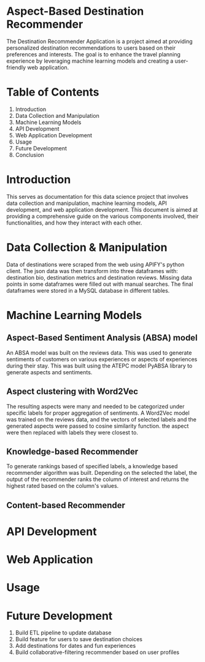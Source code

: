 # Aspect-Based Destination Recommender

The Destination Recommender Application is a project aimed at providing personalized destination recommendations to users based on their preferences and interests. The goal is to enhance the travel planning experience by leveraging machine learning models and creating a user-friendly web application.

# Table of Contents

1. Introduction
2. Data Collection and Manipulation
3. Machine Learning Models
4. API Development
5. Web Application Development
6. Usage
7. Future Development
8. Conclusion

# Introduction

This serves as documentation for this data science project that involves data collection and manipulation, machine learning models, API development, and web application development. This document is aimed at providing a comprehensive guide on the various components involved, their functionalities, and how they interact with each other.

# Data Collection & Manipulation

Data of destinations were scraped from the web using APIFY's python client. The json data was then transform into three dataframes with: destination bio, destination metrics and destination reviews.
Missing data points in some dataframes were filled out with manual searches. The final dataframes were stored in a MySQL database in different tables.

# Machine Learning Models

## Aspect-Based Sentiment Analysis (ABSA) model

An ABSA model was built on the reviews data. This was used to generate sentiments of customers on various experiences or aspects of experiences during their stay. This was built using the ATEPC model PyABSA library to generate aspects and sentiments.

## Aspect clustering with Word2Vec

The resulting aspects were many and needed to be categorized under specific labels for proper aggregation of sentiments. A Word2Vec model was trained on the reviews data, and the vectors of selected labels and the generated aspects were passed to cosine similarity function. the aspect were then replaced with labels they were closest to.

## Knowledge-based Recommender

To generate rankings based of specified labels, a knowledge based recommender algorithm was built. Depending on the selected the label, the output of the recommender ranks the column of interest and returns the highest rated based on the column's values.

## Content-based Recommender

# API Development

# Web Application

# Usage

# Future Development

1. Build ETL pipeline to update database
2. Build feature for users to save destination choices
3. Add destinations for dates and fun experiences
4. Build collaborative-filtering recommender based on user profiles
